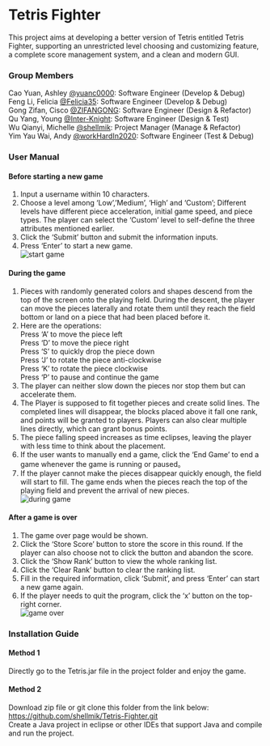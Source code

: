 # Tetris Fighter
This project aims at developing a better version of Tetris entitled Tetris Fighter, supporting an unrestricted level choosing and customizing feature, a complete score management system, and a clean and modern GUI.

### Group Members
Cao Yuan, Ashley [@yuanc0000](https://github.com/yuanc0000): Software Engineer (Develop & Debug)<br />
Feng Li, Felicia [@Felicia35](https://github.com/Felicia35): Software Engineer (Develop & Debug)<br />
Gong Zifan, Cisco [@ZIFANGONG](https://github.com/ZIFANGONG): Software Engineer (Design & Refactor)<br />
Qu Yang, Young [@Inter-Knight](https://github.com/Inter-Knight): Software Engineer (Design & Test)<br />
Wu Qianyi, Michelle [@shellmik](https://github.com/shellmik): Project Manager (Manage & Refactor)<br />
Yim Yau Wai, Andy [@workHardIn2020](https://github.com/workHardIn2020): Software Engineer (Test & Debug)<br />

### User Manual
#### Before starting a new game
1.  Input a username within 10 characters.<br />
2.  Choose a level among ‘Low’,’Medium’, ‘High’ and ‘Custom’; Different levels have different piece acceleration, initial game speed, and piece types. The player can select the ‘Custom’ level to self-define the three attributes mentioned earlier.<br />
3.  Click the ‘Submit’ button and submit the information inputs.<br />
4.  Press ‘Enter’ to start a new game.<br />
![start game](https://github.com/shellmik/Tetris-Fighter/blob/master/doc/README1.png)

#### During the game
1.  Pieces with randomly generated colors and shapes descend from the top of the screen onto the playing field. During the descent, the player can move the pieces laterally and rotate them until they reach the field bottom or land on a piece that had been placed before it.<br /> 
2.  Here are the operations:<br />
Press ‘A’ to move the piece left<br />
Press ‘D’ to move the piece right<br />
Press ‘S’ to quickly drop the piece down<br />
Press ‘J’ to rotate the piece anti-clockwise<br />
Press ‘K’ to rotate the piece clockwise<br />
Press ‘P’ to pause and continue the game<br />
3.  The player can neither slow down the pieces nor stop them but can accelerate them.<br />
4.  The Player is supposed to fit together pieces and create solid lines. The completed lines will disappear, the blocks placed above it fall one rank, and points will be granted to players. Players can also clear multiple lines directly, which can grant bonus points.<br /> 
5.  The piece falling speed increases as time eclipses, leaving the player with less time to think about the placement.<br />
6.  If the user wants to manually end a game, click the ‘End Game’ to end a game whenever the game is running or paused。<br />
7.  If the player cannot make the pieces disappear quickly enough, the field will start to fill. The game ends when the pieces reach the top of the playing field and prevent the arrival of new pieces.<br />
![during game](https://github.com/shellmik/Tetris-Fighter/blob/master/doc/README2.png)

#### After a game is over
1.  The game over page would be shown.<br />
2.  Click the ‘Store Score’ button to store the score in this round. If the player can also choose not to click the button and abandon the score.<br />
3.  Click the ‘Show Rank’ button to view the whole ranking list.<br />
4.  Click the ‘Clear Rank’ button to clear the ranking list.<br />
5.  Fill in the required information, click ‘Submit’, and press ‘Enter’ can start a new game again.<br />
6.  If the player needs to quit the program, click the ‘x’ button on the top-right corner.<br />
![game over](https://github.com/shellmik/Tetris-Fighter/blob/master/doc/README3.png)

### Installation Guide
#### Method 1
Directly go to the Tetris.jar file in the project folder and enjoy the game.<br />

#### Method 2
Download zip file or git clone this folder from the link below:<br />
https://github.com/shellmik/Tetris-Fighter.git<br />
Create a Java project in eclipse or other IDEs that support Java and compile and run the project.<br />
